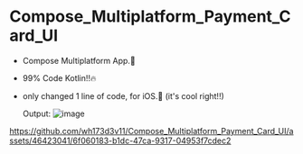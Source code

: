 # Compose_Multiplatform_Payment_Card_UI

* Compose Multiplatform App.🤩
* 99% Code Kotlin!!🔥
* only changed 1 line of code, for iOS.🚀 (it's cool right!!)

  Output:
  ![image](https://github.com/wh173d3v11/Compose_Multiplatform_Payment_Card_UI/assets/46423041/991e3e9f-fd23-4368-8e74-8c46b2a9f221)


https://github.com/wh173d3v11/Compose_Multiplatform_Payment_Card_UI/assets/46423041/6f060183-b1dc-47ca-9317-04953f7cdec2

